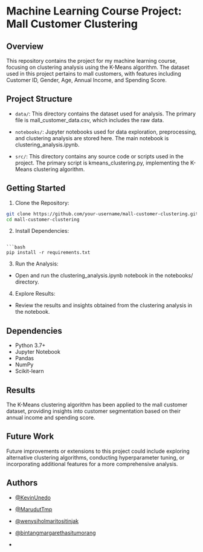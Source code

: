 # Machine Learning Course Project: Mall Customer Clustering

## Overview
This repository contains the project for my machine learning course, focusing on clustering analysis using the K-Means algorithm. The dataset used in this project pertains to mall customers, with features including Customer ID, Gender, Age, Annual Income, and Spending Score.

## Project Structure
- `data/`: This directory contains the dataset used for analysis. The primary file is mall_customer_data.csv, which includes the raw data.

- `notebooks/`: Jupyter notebooks used for data exploration, preprocessing, and clustering analysis are stored here. The main notebook is clustering_analysis.ipynb.

- `src/`: This directory contains any source code or scripts used in the project. The primary script is kmeans_clustering.py, implementing the K-Means clustering algorithm.

## Getting Started
1. Clone the Repository:

```bash
git clone https://github.com/your-username/mall-customer-clustering.git
cd mall-customer-clustering
```

2. Install Dependencies:
```

```bash
pip install -r requirements.txt
```

3. Run the Analysis:
- Open and run the clustering_analysis.ipynb notebook in the notebooks/ directory.

4. Explore Results:
- Review the results and insights obtained from the clustering analysis in the notebook.

## Dependencies
* Python 3.7+
* Jupyter Notebook
* Pandas
* NumPy
* Scikit-learn

## Results
The K-Means clustering algorithm has been applied to the mall customer dataset, providing insights into customer segmentation based on their annual income and spending score.

## Future Work
Future improvements or extensions to this project could include exploring alternative clustering algorithms, conducting hyperparameter tuning, or incorporating additional features for a more comprehensive analysis.

## Authors
- [@KevinUnedo](https://www.github.com/KevinUnedo)
- [@MarudutTmp](https://github.com/MarudutTmp)
- [@wenysiholmaritositinjak](https://github.com/wenysiholmaritositinjak)
- [@bintangmargarethasitumorang](https://github.com/bintangmargarethasitumorang)

- 
